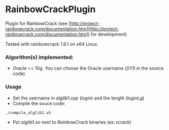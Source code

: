 # RainbowCrackPlugin
Plugin for RainbowCrack (see [http://project-rainbowcrack.com/documentation.htm](http://project-rainbowcrack.com/documentation.htm]) for development)

Tested with rainbowcrack 1.6.1 on x64 Linux.

### Algorithm(s) implemented:
* Oracle <= 10g. You can choose the Oracle username (*SYS* in the source code).

### Usage
* Set the username in *alglib1.cpp* (*login*) and the length (*loginLg*)
* Compile the souce code:
```bash
./compile_alglib1.sh
```
* Put *alglib1.so* next to *RainbowCrack* binaries (ex: *rcrack*)
